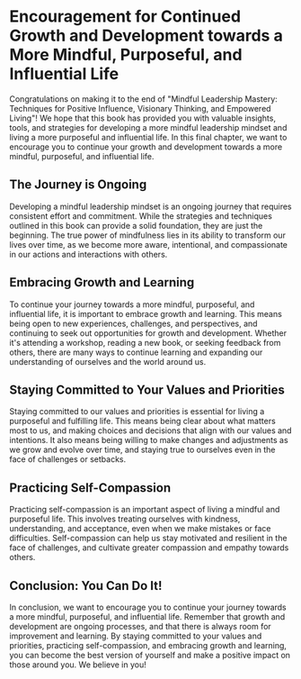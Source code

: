 # Encouragement for Continued Growth and Development towards a More Mindful, Purposeful, and Influential Life

Congratulations on making it to the end of "Mindful Leadership Mastery: Techniques for Positive Influence, Visionary Thinking, and Empowered Living"! We hope that this book has provided you with valuable insights, tools, and strategies for developing a more mindful leadership mindset and living a more purposeful and influential life. In this final chapter, we want to encourage you to continue your growth and development towards a more mindful, purposeful, and influential life.

The Journey is Ongoing
----------------------

Developing a mindful leadership mindset is an ongoing journey that requires consistent effort and commitment. While the strategies and techniques outlined in this book can provide a solid foundation, they are just the beginning. The true power of mindfulness lies in its ability to transform our lives over time, as we become more aware, intentional, and compassionate in our actions and interactions with others.

Embracing Growth and Learning
-----------------------------

To continue your journey towards a more mindful, purposeful, and influential life, it is important to embrace growth and learning. This means being open to new experiences, challenges, and perspectives, and continuing to seek out opportunities for growth and development. Whether it's attending a workshop, reading a new book, or seeking feedback from others, there are many ways to continue learning and expanding our understanding of ourselves and the world around us.

Staying Committed to Your Values and Priorities
-----------------------------------------------

Staying committed to our values and priorities is essential for living a purposeful and fulfilling life. This means being clear about what matters most to us, and making choices and decisions that align with our values and intentions. It also means being willing to make changes and adjustments as we grow and evolve over time, and staying true to ourselves even in the face of challenges or setbacks.

Practicing Self-Compassion
--------------------------

Practicing self-compassion is an important aspect of living a mindful and purposeful life. This involves treating ourselves with kindness, understanding, and acceptance, even when we make mistakes or face difficulties. Self-compassion can help us stay motivated and resilient in the face of challenges, and cultivate greater compassion and empathy towards others.

Conclusion: You Can Do It!
--------------------------

In conclusion, we want to encourage you to continue your journey towards a more mindful, purposeful, and influential life. Remember that growth and development are ongoing processes, and that there is always room for improvement and learning. By staying committed to your values and priorities, practicing self-compassion, and embracing growth and learning, you can become the best version of yourself and make a positive impact on those around you. We believe in you!
